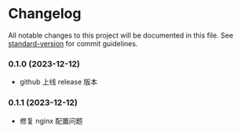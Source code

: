 # Changelog

All notable changes to this project will be documented in this file. See [standard-version](https://github.com/conventional-changelog/standard-version) for commit guidelines.

### 0.1.0 (2023-12-12)

- github 上线 release 版本

### 0.1.1 (2023-12-12)

- 修复 nginx 配置问题
